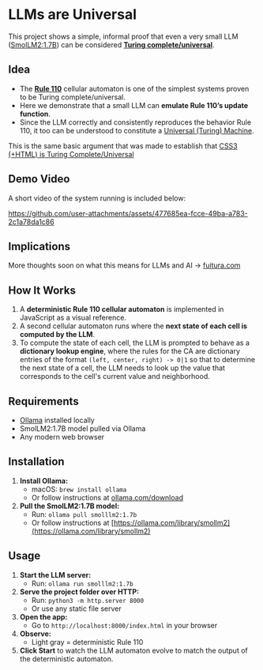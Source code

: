 # LLMs are Universal

This project shows a simple, informal proof that even a very small LLM ([SmolLM2:1.7B](https://huggingface.co/HuggingFaceTB/SmolLM2-1.7B)) can be considered **[Turing complete/universal](https://en.wikipedia.org/wiki/Turing_completeness)**.

## Idea

* The **[Rule 110](https://en.wikipedia.org/wiki/Rule_110)** cellular automaton  is one of the simplest systems proven to be Turing complete/universal.
* Here we demonstrate that a small LLM can **emulate Rule 110’s update function**.
* Since the LLM correctly and consistently reproduces the behavior Rule 110, it too can be understood to constitute a [Universal (Turing) Machine](https://en.wikipedia.org/wiki/Universal_Turing_machine).

This is the same basic argument that was made to establish that [CSS3 (+HTML) is Turing Complete/Universal](https://accodeing.com/blog/2015/css3-proven-to-be-turing-complete)

## Demo Video

A short video of the system running is included below:

https://github.com/user-attachments/assets/477685ea-fcce-49ba-a783-2c1a78da1c86

## Implications
More thoughts soon on what this means for LLMs and AI → [fuitura.com](https://fuitura.com/)

## How It Works

1. A **deterministic Rule 110 cellular automaton** is implemented in JavaScript as a visual reference.
2. A second cellular automaton runs where the **next state of each cell is computed by the LLM**.
3. To compute the state of each cell, the LLM is prompted to behave as a **dictionary lookup engine**, where the rules for the CA are dictionary entries of the format `(left, center, right) -> 0|1` so that to determine the next state of a cell, the LLM needs to look up the value that corresponds to the cell's current value and neighborhood.

## Requirements

* [Ollama](https://ollama.com/) installed locally
* SmolLM2:1.7B model pulled via Ollama
* Any modern web browser

## Installation

1. **Install Ollama:**
   - macOS: `brew install ollama`
   - Or follow instructions at [ollama.com/download](https://ollama.com/download)
2. **Pull the SmolLM2:1.7B model:**
   - Run: `ollama pull smolllm2:1.7b`
   - Or follow instructions at [https://ollama.com/library/smollm2](https://ollama.com/library/smollm2)

## Usage

1. **Start the LLM server:**
   - Run: `ollama run smolllm2:1.7b`
2. **Serve the project folder over HTTP:**
   - Run: `python3 -m http.server 8000`
   - Or use any static file server
3. **Open the app:**
   - Go to `http://localhost:8000/index.html` in your browser
4. **Observe:**
   - Light gray = deterministic Rule 110
5. **Click Start** to watch the LLM automaton evolve to match the output of the deterministic automaton.



